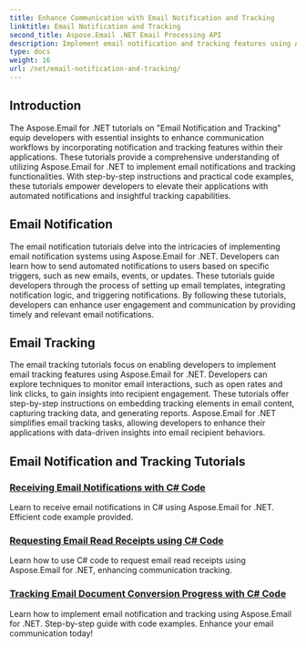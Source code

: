 ```yaml
---
title: Enhance Communication with Email Notification and Tracking
linktitle: Email Notification and Tracking
second_title: Aspose.Email .NET Email Processing API
description: Implement email notification and tracking features using Aspose.Email for .NET tutorials. Automate notifications and gain insights into email recipient interactions.
type: docs
weight: 16
url: /net/email-notification-and-tracking/
---
```


## Introduction

The Aspose.Email for .NET tutorials on "Email Notification and Tracking" equip developers with essential insights to enhance communication workflows by incorporating notification and tracking features within their applications. These tutorials provide a comprehensive understanding of utilizing Aspose.Email for .NET to implement email notifications and tracking functionalities. With step-by-step instructions and practical code examples, these tutorials empower developers to elevate their applications with automated notifications and insightful tracking capabilities.

## Email Notification

The email notification tutorials delve into the intricacies of implementing email notification systems using Aspose.Email for .NET. Developers can learn how to send automated notifications to users based on specific triggers, such as new emails, events, or updates. These tutorials guide developers through the process of setting up email templates, integrating notification logic, and triggering notifications. By following these tutorials, developers can enhance user engagement and communication by providing timely and relevant email notifications.

## Email Tracking

The email tracking tutorials focus on enabling developers to implement email tracking features using Aspose.Email for .NET. Developers can explore techniques to monitor email interactions, such as open rates and link clicks, to gain insights into recipient engagement. These tutorials offer step-by-step instructions on embedding tracking elements in email content, capturing tracking data, and generating reports. Aspose.Email for .NET simplifies email tracking tasks, allowing developers to enhance their applications with data-driven insights into email recipient behaviors.

## Email Notification and Tracking Tutorials
### [Receiving Email Notifications with C# Code](./receiving-email-notifications-with-csharp-code/)
Learn to receive email notifications in C# using Aspose.Email for .NET. Efficient code example provided.
### [Requesting Email Read Receipts using C# Code](./requesting-email-read-receipts-using-csharp-code/)
Learn how to use C# code to request email read receipts using Aspose.Email for .NET, enhancing communication tracking.
### [Tracking Email Document Conversion Progress with C# Code](./tracking-email-document-conversion-progress-with-csharp-code/)
Learn how to implement email notification and tracking using Aspose.Email for .NET. Step-by-step guide with code examples. Enhance your email communication today!